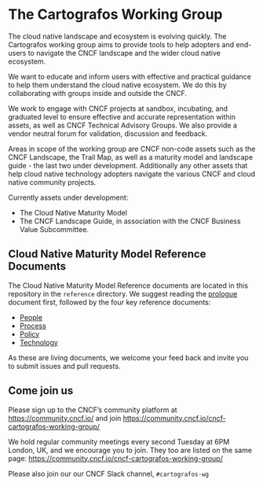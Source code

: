 # The Cartografos Working Group

The cloud native landscape and ecosystem is evolving quickly. The Cartografos working group aims to provide tools to help adopters and end-users to navigate the CNCF landscape and the wider cloud native ecosystem.

We want to educate and inform users with effective and practical guidance to help them understand the cloud native ecosystem. We do this by collaborating with groups inside and outside the CNCF.

We work to engage with CNCF projects at sandbox, incubating, and graduated level to ensure effective and accurate representation within assets, as well as CNCF Technical Advisory Groups. We also provide a vendor neutral forum for validation, discussion and feedback.

Areas in scope of the working group are CNCF non-code assets such as the CNCF Landscape, the Trail Map, as well as a maturity model and landscape guide - the last two under development. Additionally any other assets that help cloud native technology adopters navigate the various CNCF and cloud native community projects.

Currently assets under development:

* The Cloud Native Maturity Model
* The CNCF Landscape Guide, in association with the CNCF Business Value Subcommittee.

## Cloud Native Maturity Model Reference Documents

The Cloud Native Maturity Model Reference documents are located in this repository in the `reference` directory. We suggest reading the [prologue](./reference/prologue.md) document first, followed by the four key reference documents:

* [People](./reference/people.md)
* [Process](./reference/process.md)  
* [Policy](./reference/policy.md)  
* [Technology](./reference/technology.md)

As these are living documents, we welcome your feed back and invite you to submit issues and pull requests.

## Come join us

Please sign up to the CNCF’s community platform at <https://community.cncf.io/> and  join <https://community.cncf.io/cncf-cartografos-working-group/>

We hold regular community meetings every second Tuesday at 6PM London, UK, and we encourage you to join.  They too are listed on the same page:
<https://community.cncf.io/cncf-cartografos-working-group/>

Please also join our our CNCF Slack channel, `#cartografos-wg`
